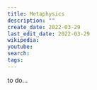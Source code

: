 ```yaml
---
title: Metaphysics
description: ""
create_date: 2022-03-29
last_edit_date: 2022-03-29
wikipedia: 
youtube: 
search: 
tags:
---
```

to do...